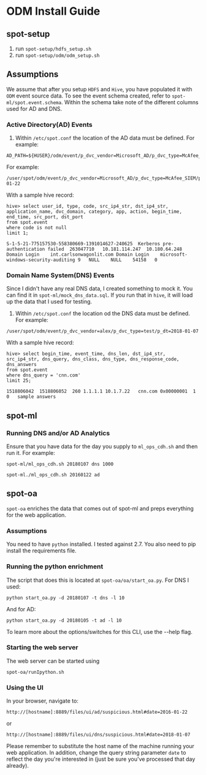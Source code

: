 # ODM Install Guide

## spot-setup

1. run `spot-setup/hdfs_setup.sh`
2. run `spot-setup/odm/odm_setup.sh`

## Assumptions

We assume that after you setup `HDFS` and `Hive`, you have populated it with `ODM` event source data. To see the event schema created, refer to `spot-ml/spot.event.schema`. Within the schema take note of the different columns used for AD and DNS.

### Active Directory(AD) Events

1. Within `/etc/spot.conf` the location of the AD data must be defined. For example: 
```
AD_PATH=${HUSER}/odm/event/p_dvc_vendor=Microsoft_AD/p_dvc_type=McAfee_SIEM/p_dt=${YR}-${MH}-${DY}*
```

For example:
```
/user/spot/odm/event/p_dvc_vendor=Microsoft_AD/p_dvc_type=McAfee_SIEM/p_dt=2016-01-22
```

With a sample hive record:
```
hive> select user_id, type, code, src_ip4_str, dst_ip4_str, application_name, dvc_domain, category, app, action, begin_time, end_time, src_port, dst_port 
from spot.event 
where code is not null 
limit 1;

S-1-5-21-775157530-558380669-1391014627-240625	Kerberos pre-authentication failed	263047710	10.181.114.247	10.180.64.248	Domain Login	int.carlsonwagonlit.com	Domain Login	microsoft-windows-security-auditing	9	NULL	NULL	54158	0
```

### Domain Name System(DNS) Events

Since I didn't have any real DNS data, I created something to mock it. You can find it in `spot-ml/mock_dns_data.sql`. If you run that in `hive`, it will load up the data that I used for testing.

1. Within `/etc/spot.conf` the location od the DNS data must be defined. For example:
```
/user/spot/odm/event/p_dvc_vendor=alex/p_dvc_type=test/p_dt=2018-01-07
```

With a sample hive record:
```
hive> select begin_time, event_time, dns_len, dst_ip4_str, src_ip4_str, dns_query, dns_class, dns_type, dns_response_code, dns_answers 
from spot.event 
where dns_query = 'cnn.com' 
limit 25;

1518806042	1518806052	260	1.1.1.1	10.1.7.22	cnn.com	0x00000001	1	0	sample answers
``` 


## spot-ml
### Running DNS and/or AD Analytics

Ensure that you have data for the day you supply to `ml_ops_cdh.sh` and then run it. For example:
```
spot-ml/ml_ops_cdh.sh 20180107 dns 1000
```
```
spot-ml./ml_ops_cdh.sh 20160122 ad
```

## spot-oa

`spot-oa` enriches the data that comes out of spot-ml and preps everything for the web application. 

### Assumptions

You need to have `python` installed. I tested against 2.7. You also need to pip install the requirements file.

###  Running the python enrichment
The script that does this is located at `spot-oa/oa/start_oa.py`. For DNS I used:
```
python start_oa.py -d 20180107 -t dns -l 10
```
And for AD:
```
python start_oa.py -d 20180105 -t ad -l 10
```
To learn more about the options/switches for this CLI, use the --help flag.

### Starting the web server
The web server can be started using 
```
spot-oa/runIpython.sh
```

### Using the UI
In your browser, navigate to:
```
http://[hostname]:8889/files/ui/ad/suspicious.html#date=2016-01-22
```
or
```
http://[hostname]:8889/files/ui/dns/suspicious.html#date=2018-01-07
```

Please remember to substitute the host name of the machine running your web application. In addition, change the query string parameter `date` to reflect the day you're interested in (just be sure you've processed that day already). 


